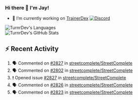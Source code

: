 ### Hi there 👋 I'm Jay!

- 🔭 I’m currently working on [TrainerDex](https://www.github.com/TrainerDex) [![Discord](https://discordapp.com/api/v6/guilds/364313717720219651/widget.png?style=shield)](http://discord.trainerdex.co.uk/)

![TurnrDev's Languages](https://github-readme-stats.vercel.app/api/top-langs/?username=TurnrDev&layout=compact&hide_border=true&title_color=1fa6aa&text_color=233247)
<br>
![TurnrDev's GitHub Stats](https://github-readme-stats.vercel.app/api?username=TurnrDev&show_icons=true&hide_border=true&count_private=true&include_all_commits=true&icon_color=1fa6aa&title_color=1fa6aa&text_color=233247)
<br>

## :zap: Recent Activity

<!--START_SECTION:activity-->
1. 🗣 Commented on [#2827](https://github.com/streetcomplete/StreetComplete/issues/2827) in [streetcomplete/StreetComplete](https://github.com/streetcomplete/StreetComplete)
2. 🗣 Commented on [#2802](https://github.com/streetcomplete/StreetComplete/issues/2802) in [streetcomplete/StreetComplete](https://github.com/streetcomplete/StreetComplete)
3. ❗️ Opened issue [#2827](https://github.com/streetcomplete/StreetComplete/issues/2827) in [streetcomplete/StreetComplete](https://github.com/streetcomplete/StreetComplete)
4. 🗣 Commented on [#2826](https://github.com/streetcomplete/StreetComplete/issues/2826) in [streetcomplete/StreetComplete](https://github.com/streetcomplete/StreetComplete)
5. 🗣 Commented on [#2823](https://github.com/streetcomplete/StreetComplete/issues/2823) in [streetcomplete/StreetComplete](https://github.com/streetcomplete/StreetComplete)
<!--END_SECTION:activity-->
